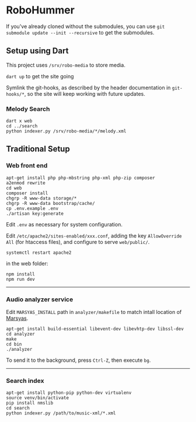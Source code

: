 # RoboHummer

If you've already cloned without the submodules, you can use
`git submodule update --init --recursive` to get the submodules.

## Setup using Dart

This project uses `/srv/robo-media` to store media.

`dart up` to get the site going

Symlink the git-hooks, as described by the header documentation in `git-hooks/*`,
so the site will keep working with future updates.

### Melody Search

```
dart x web
cd ../search
python indexer.py /srv/robo-media/*/melody.xml
```

## Traditional Setup

### Web front end

    apt-get install php php-mbstring php-xml php-zip composer
    a2enmod rewrite
    cd web
    composer install
    chgrp -R www-data storage/*
    chgrp -R www-data bootstrap/cache/
    cp .env.example .env
    ./artisan key:generate

Edit `.env` as necessary for system configuration.

Edit `/etc/apache2/sites-enabled/xxx.conf`, adding the key `AllowOverride All`
(for htaccess files), and configure to serve `web/public/`.

    systemctl restart apache2

in the web folder:

    npm install
    npm run dev

--------------------------------------

### Audio analyzer service

Edit `MARSYAS_INSTALL` path in `analyzer/makefile` to match intall location of
[Marsyas](https://github.com/marsyas/marsyas).

    apt-get install build-essential libevent-dev libevhtp-dev libssl-dev
    cd analyzer
    make
    cd bin
    ./analyzer

To send it to the background, press `Ctrl-Z`, then execute `bg`.

--------------------------------------

### Search index

    apt-get install python-pip python-dev virtualenv
    source venv/bin/activate
    pip install nmslib
    cd search
    python indexer.py /path/to/music-xml/*.xml
